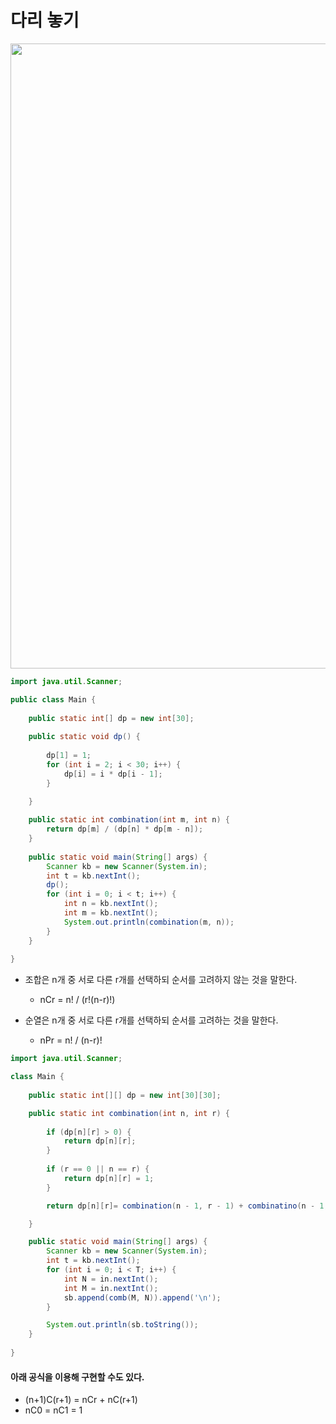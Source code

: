 # 다리 놓기

<img src="https://user-images.githubusercontent.com/35963403/158709072-0d6a204e-bd2e-4811-baaf-bb2603cf5565.PNG" width="1000">

```java
import java.util.Scanner;

public class Main {
    
    public static int[] dp = new int[30];
    
    public static void dp() {
        
        dp[1] = 1;
        for (int i = 2; i < 30; i++) {
            dp[i] = i * dp[i - 1]; 
        }
        
	}

    public static int combination(int m, int n) {
        return dp[m] / (dp[n] * dp[m - n]);
    }
    
    public static void main(String[] args) {
        Scanner kb = new Scanner(System.in);
        int t = kb.nextInt();
        dp();
        for (int i = 0; i < t; i++) {
            int n = kb.nextInt();
            int m = kb.nextInt();
            System.out.println(combination(m, n));
        }
    }
    
}
```

- 조합은 n개 중 서로 다른 r개를 선택하되 순서를 고려하지 않는 것을 말한다.
  - nCr = n! / (r!(n-r)!)

- 순열은 n개 중 서로 다른 r개를 선택하되 순서를 고려하는 것을 말한다.
  - nPr = n! / (n-r)!

```java
import java.util.Scanner;

class Main {
    
    public static int[][] dp = new int[30][30];

    public static int combination(int n, int r) {
        
        if (dp[n][r] > 0) {
            return dp[n][r];
        }
        
        if (r == 0 || n == r) {
            return dp[n][r] = 1;
        }

        return dp[n][r]= combination(n - 1, r - 1) + combinatino(n - 1, r);

    }

    public static void main(String[] args) {
        Scanner kb = new Scanner(System.in);
        int t = kb.nextInt();
        for (int i = 0; i < T; i++) {
            int N = in.nextInt();
            int M = in.nextInt();
            sb.append(comb(M, N)).append('\n');
        }

        System.out.println(sb.toString());
    }
    
}
```

#### 아래 공식을 이용해 구현할 수도 있다.

- (n+1)C(r+1) = nCr + nC(r+1)
- nC0 = nC1 = 1